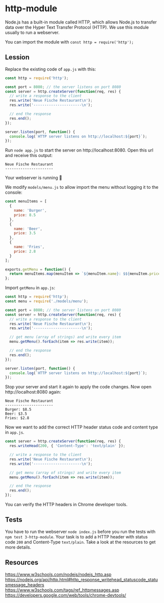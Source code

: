 # http-module

Node.js has a built-in module called HTTP, which allows Node.js to transfer data over the Hyper Text Transfer Protocol (HTTP).
We use this module usually to run a webserver.

You can import the module with `const http = require('http');`

## Lession

Replace the existing code of `app.js` with this:

```js
const http = require('http');

const port = 8080; // the server listens on port 8080
const server = http.createServer(function(req, res) {
  // write a response to the client
  res.write('Neue Fische Restaurant\n');
  res.write('----------------------\n');

  // end the response
  res.end();
});

server.listen(port, function() {
  console.log(`HTTP server listens on http://localhost:${port}`);
});
```

Run `node app.js` to start the server on http://localhost:8080. Open this url and receive this output:

```
Neue Fische Restaurant
----------------------
```

Your webserver is running 🎉

We modify `models/menu.js` to allow import the menu without logging it to the console:

```js
const menuItems = [
  {
    name: 'Burger',
    price: 8.5
  },
  {
    name: 'Beer',
    price: 3.5
  },
  {
    name: 'Fries',
    price: 2.8
  }
];

exports.getMenu = function() {
  return menuItems.map(menuItem => `${menuItem.name}: $${menuItem.price}\n`);
};
```

Import `getMenu` in `app.js`:

```js
const http = require('http');
const menu = require('./models/menu');

const port = 8080; // the server listens on port 8080
const server = http.createServer(function(req, res) {
  // write a response to the client
  res.write('Neue Fische Restaurant\n');
  res.write('----------------------\n');

  // get menu (array of strings) and write every item
  menu.getMenu().forEach(item => res.write(item));

  // end the response
  res.end();
});

server.listen(port, function() {
  console.log(`HTTP server listens on http://localhost:${port}`);
});
```

Stop your server and start it again to apply the code changes. Now open http://localhost:8080 again:

```
Neue Fische Restaurant
----------------------
Burger: $8.5
Beer: $3.5
Fries: $2.8
```

Now we want to add the correct HTTP header status code and content type in `app.js`.

```js
const server = http.createServer(function(req, res) {
  res.writeHead(200, { 'Content-Type': 'text/plain' });

  // write a response to the client
  res.write('Neue Fische Restaurant\n');
  res.write('----------------------\n');

  // get menu (array of strings) and write every item
  menu.getMenu().forEach(item => res.write(item));

  // end the response
  res.end();
});
```

You can verify the HTTP headers in Chrome developer tools.

## Tests

You have to run the webserver `node index.js` before you run the tests with `npm test 3-http-module`. Your task is to add a HTTP header with status code `200` and Content-Type `text/plain`. Take a look at the resources to get more details.

## Resources

https://www.w3schools.com/nodejs/nodejs_http.asp
https://nodejs.org/api/http.html#http_response_writehead_statuscode_statusmessage_headers
https://www.w3schools.com/tags/ref_httpmessages.asp  
https://developers.google.com/web/tools/chrome-devtools/
